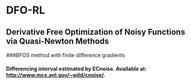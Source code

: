 # DFO-RL

## Derivative Free Optimization of Noisy Functions via Quasi-Newton Methods

###BFGS method with finite difference gradients

#### Differencing interval estimated by ECnoise. Available at: http://www.mcs.anl.gov/~wild/cnoise/.